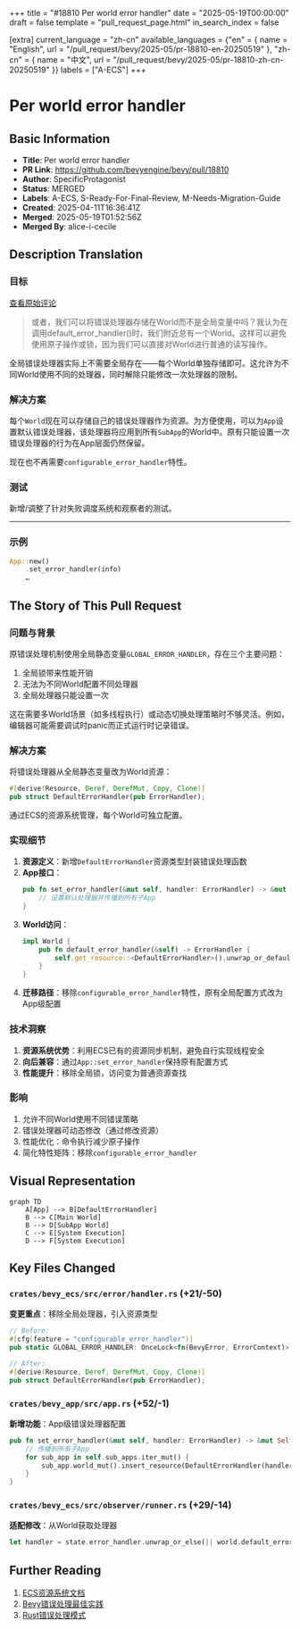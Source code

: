 +++
title = "#18810 Per world error handler"
date = "2025-05-19T00:00:00"
draft = false
template = "pull_request_page.html"
in_search_index = false

[extra]
current_language = "zh-cn"
available_languages = {"en" = { name = "English", url = "/pull_request/bevy/2025-05/pr-18810-en-20250519" }, "zh-cn" = { name = "中文", url = "/pull_request/bevy/2025-05/pr-18810-zh-cn-20250519" }}
labels = ["A-ECS"]
+++

# Per world error handler

## Basic Information
- **Title**: Per world error handler
- **PR Link**: https://github.com/bevyengine/bevy/pull/18810
- **Author**: SpecificProtagonist
- **Status**: MERGED
- **Labels**: A-ECS, S-Ready-For-Final-Review, M-Needs-Migration-Guide
- **Created**: 2025-04-11T16:36:41Z
- **Merged**: 2025-05-19T01:52:56Z
- **Merged By**: alice-i-cecile

## Description Translation
### 目标
[查看原始评论](https://github.com/bevyengine/bevy/pull/18801#issuecomment-2796981745)
> 或者，我们可以将错误处理器存储在World而不是全局变量中吗？我认为在调用default_error_handler()时，我们附近总有一个World。这样可以避免使用原子操作或锁，因为我们可以直接对World进行普通的读写操作。

全局错误处理器实际上不需要全局存在——每个World单独存储即可。这允许为不同World使用不同的处理器，同时解除只能修改一次处理器的限制。

### 解决方案
每个`World`现在可以存储自己的错误处理器作为资源。为方便使用，可以为`App`设置默认错误处理器，该处理器将应用到所有`SubApp`的World中。原有只能设置一次错误处理器的行为在App层面仍然保留。

现在也不再需要`configurable_error_handler`特性。

### 测试
新增/调整了针对失败调度系统和观察者的测试。

---

### 示例
```rust
App::new()
    .set_error_handler(info)
    …
```

## The Story of This Pull Request

### 问题与背景
原错误处理机制使用全局静态变量`GLOBAL_ERROR_HANDLER`，存在三个主要问题：
1. 全局锁带来性能开销
2. 无法为不同World配置不同处理器
3. 全局处理器只能设置一次

这在需要多World场景（如多线程执行）或动态切换处理策略时不够灵活。例如，编辑器可能需要调试时panic而正式运行时记录错误。

### 解决方案
将错误处理器从全局静态变量改为World资源：
```rust
#[derive(Resource, Deref, DerefMut, Copy, Clone)]
pub struct DefaultErrorHandler(pub ErrorHandler);
```
通过ECS的资源系统管理，每个World可独立配置。

### 实现细节
1. **资源定义**：新增`DefaultErrorHandler`资源类型封装错误处理函数
2. **App接口**：
   ```rust
   pub fn set_error_handler(&mut self, handler: ErrorHandler) -> &mut Self {
       // 设置默认处理器并传播到所有子App
   }
   ```
3. **World访问**：
   ```rust
   impl World {
       pub fn default_error_handler(&self) -> ErrorHandler {
           self.get_resource::<DefaultErrorHandler>().unwrap_or_default().0
       }
   }
   ```
4. **迁移路径**：移除`configurable_error_handler`特性，原有全局配置方式改为App级配置

### 技术洞察
1. **资源系统优势**：利用ECS已有的资源同步机制，避免自行实现线程安全
2. **向后兼容**：通过`App::set_error_handler`保持原有配置方式
3. **性能提升**：移除全局锁，访问变为普通资源查找

### 影响
1. 允许不同World使用不同错误策略
2. 错误处理器可动态修改（通过修改资源）
3. 性能优化：命令执行减少原子操作
4. 简化特性矩阵：移除`configurable_error_handler`

## Visual Representation

```mermaid
graph TD
    A[App] --> B[DefaultErrorHandler]
    B --> C[Main World]
    B --> D[SubApp World]
    C --> E[System Execution]
    D --> F[System Execution]
```

## Key Files Changed

### `crates/bevy_ecs/src/error/handler.rs` (+21/-50)
**变更重点**：移除全局处理器，引入资源类型
```rust
// Before:
#[cfg(feature = "configurable_error_handler")]
pub static GLOBAL_ERROR_HANDLER: OnceLock<fn(BevyError, ErrorContext)> = OnceLock::new();

// After:
#[derive(Resource, Deref, DerefMut, Copy, Clone)]
pub struct DefaultErrorHandler(pub ErrorHandler);
```

### `crates/bevy_app/src/app.rs` (+52/-1)
**新增功能**：App级错误处理器配置
```rust
pub fn set_error_handler(&mut self, handler: ErrorHandler) -> &mut Self {
    // 传播到所有子App
    for sub_app in self.sub_apps.iter_mut() {
        sub_app.world_mut().insert_resource(DefaultErrorHandler(handler));
    }
}
```

### `crates/bevy_ecs/src/observer/runner.rs` (+29/-14)
**适配修改**：从World获取处理器
```rust
let handler = state.error_handler.unwrap_or_else(|| world.default_error_handler());
```

## Further Reading
1. [ECS资源系统文档](https://bevyengine.org/learn/book/next/ecs/resources/)
2. [Bevy错误处理最佳实践](https://github.com/bevyengine/bevy/discussions/18825)
3. [Rust错误处理模式](https://doc.rust-lang.org/book/ch09-00-error-handling.html)